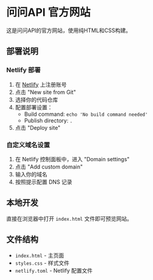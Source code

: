 # 问问API 官方网站

这是问问API的官方网站，使用纯HTML和CSS构建。

## 部署说明

### Netlify 部署

1. 在 [Netlify](https://www.netlify.com/) 上注册账号
2. 点击 "New site from Git"
3. 选择你的代码仓库
4. 配置部署设置：
   - Build command: `echo 'No build command needed'`
   - Publish directory: `.`
5. 点击 "Deploy site"

### 自定义域名设置

1. 在 Netlify 控制面板中，进入 "Domain settings"
2. 点击 "Add custom domain"
3. 输入你的域名
4. 按照提示配置 DNS 记录

## 本地开发

直接在浏览器中打开 `index.html` 文件即可预览网站。

## 文件结构

- `index.html` - 主页面
- `styles.css` - 样式文件
- `netlify.toml` - Netlify 配置文件 